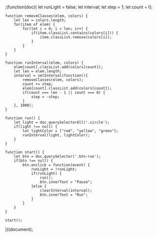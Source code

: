 ;(function(doc){
    let runLight = false;
    let interval;
    let step = 1; let count = 0;

    function removeClasses(elem, colors) {
        let len = colors.length;
        for(item of elem) {
            for(let i = 0; i < len; i++) {
                if(item.classList.contains(colors[i])) {
                    item.classList.remove(colors[i]);
                }
            }
        }
    }

    function runInterval(elem, colors) {
        elem[count].classList.add(colors[count]);
        let len = elem.length;
        interval = setInterval(function(){
            removeClasses(elem, colors);
            count += step;
            elem[count].classList.add(colors[count]);
            if(count === len - 1 || count === 0) {
                step = -step;
            }
        }, 1000);
    }

    function run() {
        let light = doc.querySelectorAll('.circle');
        if(light !== null) {
            let lightColor = ["red", "yellow", "green"];
            runInterval(light, lightColor);
        }
    }

    function start() {
        let btn = doc.querySelector('.btn-run');
        if(btn !== null) {
            btn.onclick = function(event) {
                runLight = !runLight;
                if(runLight) {
                    run();
                    btn.innerText = "Pause";
                }else {
                    clearInterval(interval);
                    btn.innerText = "Run";
                }
            }
        }
    }

    start();
})(document);
